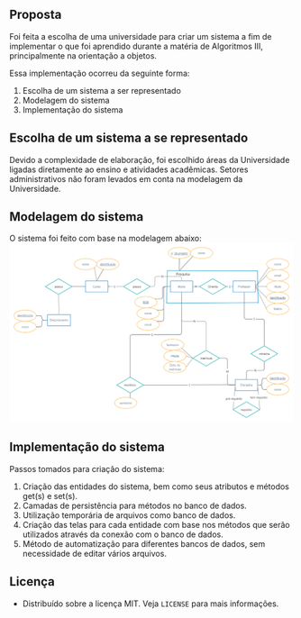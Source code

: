 ## Proposta

Foi feita a escolha de uma universidade para criar um sistema a fim de implementar o que foi aprendido durante a matéria de Algoritmos III, principalmente na orientação a objetos.

Essa implementação ocorreu da seguinte forma:
1. Escolha de um sistema a ser representado
2. Modelagem do sistema
3. Implementação do sistema

## Escolha de um sistema a se representado
Devido a complexidade de elaboração, foi escolhido áreas da Universidade ligadas diretamente ao ensino e atividades acadêmicas. Setores administrativos não foram levados em conta na modelagem da Universidade.

## Modelagem do sistema
O sistema foi feito com base na modelagem abaixo:
![Modelagem-Universidade](https://github.com/SousaPedroso/Universidade/blob/master/Modelagem.png)

## Implementação do sistema
Passos tomados para criação do sistema:
1. Criação das entidades do sistema, bem como seus atributos e métodos get(s) e set(s).
2. Camadas de persistência para métodos no banco de dados.
3. Utilização temporária de arquivos como banco de dados.
4. Criação das telas para cada entidade com base nos métodos que serão utilizados através da conexão com o banco de dados.
5. Método de automatização para diferentes bancos de dados, sem necessidade de editar vários arquivos.

## Licença

- Distribuído sobre a licença MIT. Veja `LICENSE` para mais informações.
